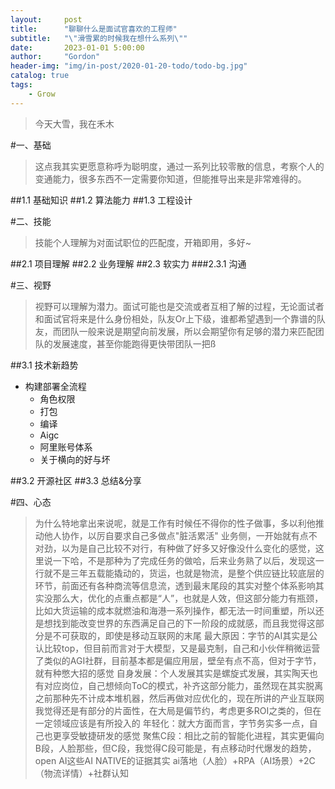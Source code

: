 ```yaml
---
layout:     post
title:      "聊聊什么是面试官喜欢的工程师"
subtitle:   "\"滑雪累的时候我在想什么系列\""
date:       2023-01-01 5:00:00
author:     "Gordon"
header-img: "img/in-post/2020-01-20-todo/todo-bg.jpg"
catalog: true
tags:
    - Grow
---
```



> 今天大雪，我在禾木


#一、基础
> 这点我其实更愿意称呼为聪明度，通过一系列比较零散的信息，考察个人的变通能力，很多东西不一定需要你知道，但能推导出来是非常难得的。


##1.1 基础知识
##1.2 算法能力
##1.3 工程设计

#二、技能
> 技能个人理解为对面试职位的匹配度，开箱即用，多好~

##2.1 项目理解
##2.2 业务理解
##2.3 软实力
###2.3.1 沟通


#三、视野
> 视野可以理解为潜力。面试可能也是交流或者互相了解的过程，无论面试者和面试官将来是什么身份相处，队友Or上下级，谁都希望遇到一个靠谱的队友，而团队一般来说是期望向前发展，所以会期望你有足够的潜力来匹配团队的发展速度，甚至你能跑得更快带团队一把ß

##3.1 技术新趋势
* 构建部署全流程
	* 角色权限
	* 打包
	* 编译 
	* Aigc
	* 阿里账号体系
	* 关于横向的好与坏	

##3.2 开源社区
##3.3 总结&分享


#四、心态
> 为什么特地拿出来说呢，就是工作有时候任不得你的性子做事，多以利他推动他人协作，以厉自要求自己多做点"脏活累活"
> 业务侧，一开始就有点不对劲，以为是自己比较不对行，有种做了好多又好像没什么变化的感觉，这里说一下哈，不是那种为了完成任务的做哈，后来业务熟了以后，发现这一行就不是三年五载能撬动的，货运，也就是物流，是整个供应链比较底层的环节，前面还有各种商流等信息流，透到最末尾段的其实对整个体系影响其实没那么大，优化的点重点都是“人”，也就是人效，但这部分能力有瓶颈，比如大货运输的成本就燃油和海港一系列操作，都无法一时间重塑，所以还是想找到能改变世界的东西满足自己的下一阶段的成就感，而且我觉得这部分是不可获取的，即使是移动互联网的末尾
> 最大原因：字节的AI其实是公认比较top，但目前而言对于大模型，又是最克制，自己和小伙伴稍微运营了类似的AGI社群，目前基本都是偏应用层，壁垒有点不高，但对于字节，就有种憋大招的感觉
> 自身发展：个人发展其实是螺旋式发展，其实陶天也有对应岗位，自己想倾向ToC的模式，补齐这部分能力，虽然现在其实脱离之前那种先不计成本堆机器，然后再做对应优化的，现在所讲的产业互联网我觉得还是有部分的片面性，在大局是偏节约，考虑更多ROI之类的，但在一定领域应该是有所投入的
> 年轻化：就大方面而言，字节务实多一点，自己也更享受敏捷研发的感觉
> 聚焦C段：相比之前的智能化进程，其实更偏向B段，人脸那些，但C段，我觉得C段可能是，有点移动时代爆发的趋势，open AI这些AI NATIVE的证据其实
> ai落地（人脸）+RPA（AI场景）+2C（物流详情）+社群认知
